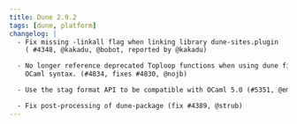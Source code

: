 ```yaml
---
title: Dune 2.9.2
tags: [dune, platform]
changelog: |
  - Fix missing -linkall flag when linking library dune-sites.plugin
    ( #4348, @kakadu, @bobot, reported by @kakadu)

  - No longer reference deprecated Toploop functions when using dune files in
    OCaml syntax. (#4834, fixes #4830, @nojb)

  - Use the stag format API to be compatible with OCaml 5.0 (#5351, @emillon).

  - Fix post-processing of dune-package (fix #4389, @strub)
---
```

